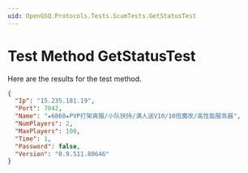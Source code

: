 ```yaml
---
uid: OpenGSQ.Protocols.Tests.ScumTests.GetStatusTest
---
```


# Test Method GetStatusTest

Here are the results for the test method.

```json
{
  "Ip": "15.235.181.19",
  "Port": 7042,
  "Name": "★6868★PVP打架爽服/小队扶持/满人送V10/10倍魔改/高性能服务器",
  "NumPlayers": 2,
  "MaxPlayers": 100,
  "Time": 1,
  "Password": false,
  "Version": "0.9.511.80646"
}
```
